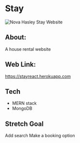 # Stay


![Nova Hasley Stay Website](https://i.imgur.com/cDH2Ecs.png)

## About:
A house rental website

## Web Link:
<https://stayreact.herokuapp.com>

## Tech
- MERN stack
- MongoDB



## Stretch Goal
Add search
Make a booking option